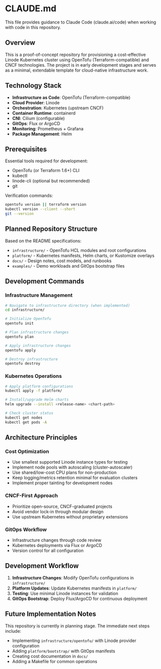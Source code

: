 # CLAUDE.md

This file provides guidance to Claude Code (claude.ai/code) when working with code in this repository.

## Overview

This is a proof-of-concept repository for provisioning a cost-effective Linode Kubernetes cluster using OpenTofu (Terraform-compatible) and CNCF technologies. The project is in early development stages and serves as a minimal, extendable template for cloud-native infrastructure work.

## Technology Stack

- **Infrastructure as Code**: OpenTofu (Terraform-compatible)
- **Cloud Provider**: Linode
- **Orchestration**: Kubernetes (upstream CNCF)
- **Container Runtime**: containerd
- **CNI**: Cilium (configurable)
- **GitOps**: Flux or ArgoCD
- **Monitoring**: Prometheus + Grafana
- **Package Management**: Helm

## Prerequisites

Essential tools required for development:
- OpenTofu (or Terraform 1.6+) CLI
- kubectl
- linode-cli (optional but recommended)
- git

Verification commands:
```bash
opentofu version || terraform version
kubectl version --client --short
git --version
```

## Planned Repository Structure

Based on the README specifications:

- `infrastructure/` - OpenTofu HCL modules and root configurations
- `platform/` - Kubernetes manifests, Helm charts, or Kustomize overlays
- `docs/` - Design notes, cost models, and runbooks
- `examples/` - Demo workloads and GitOps bootstrap files

## Development Commands

### Infrastructure Management
```bash
# Navigate to infrastructure directory (when implemented)
cd infrastructure/

# Initialize OpenTofu
opentofu init

# Plan infrastructure changes
opentofu plan

# Apply infrastructure changes
opentofu apply

# Destroy infrastructure
opentofu destroy
```

### Kubernetes Operations
```bash
# Apply platform configurations
kubectl apply -f platform/

# Install/upgrade Helm charts
helm upgrade --install <release-name> <chart-path>

# Check cluster status
kubectl get nodes
kubectl get pods -A
```

## Architecture Principles

### Cost Optimization
- Use smallest supported Linode instance types for testing
- Implement node pools with autoscaling (cluster-autoscaler)
- Use shared/low-cost CPU plans for non-production
- Keep logging/metrics retention minimal for evaluation clusters
- Implement proper tainting for development nodes

### CNCF-First Approach
- Prioritize open-source, CNCF-graduated projects
- Avoid vendor lock-in through modular design
- Use upstream Kubernetes without proprietary extensions

### GitOps Workflow
- Infrastructure changes through code review
- Kubernetes deployments via Flux or ArgoCD
- Version control for all configuration

## Development Workflow

1. **Infrastructure Changes**: Modify OpenTofu configurations in `infrastructure/`
2. **Platform Updates**: Update Kubernetes manifests in `platform/`
3. **Testing**: Use minimal Linode instances for validation
4. **GitOps Bootstrap**: Deploy Flux/ArgoCD for continuous deployment

## Future Implementation Notes

This repository is currently in planning stage. The immediate next steps include:
- Implementing `infrastructure/opentofu/` with Linode provider configuration
- Adding `platform/bootstrap/` with GitOps manifests
- Creating cost documentation in `docs/`
- Adding a Makefile for common operations